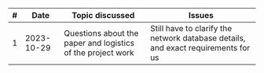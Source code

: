 | #   | Date       | Topic discussed                                             | Issues                                                                            |
| --- | ---------- | ----------------------------------------------------------- | --------------------------------------------------------------------------------- |
| 1   | 2023-10-29 | Questions about the paper and logistics of the project work | Still have to clarify the network database details, and exact requirements for us |
